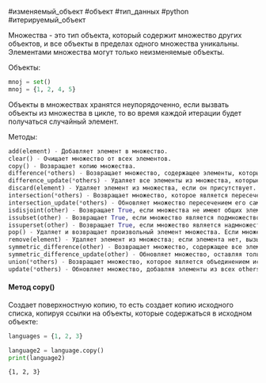 #изменяемый_объект #объект #тип_данных #python #итерируемый_объект 


Множества - это тип объекта, который содержит множество других объектов, и все объекты в пределах одного множества уникальны. Элементами множества могут только неизменяемые объекты.

Объекты:
```python
mnoj = set()
mnoj = {1, 2, 4, 5}
```
Объекты в множествах хранятся неупорядоченно, если вызвать объекты из множества в цикле, то во время каждой итерации будет получаться случайный элемент.

Методы:
```python
add(element) - Добавляет элемент в множество.
clear() - Очищает множество от всех элементов.
copy() - Возвращает копию множества.
difference(*others) - Возвращает множество, содержащее элементы, которые есть в исходном множестве, но нет в указанных others.
difference_update(*others) - Удаляет все элементы из множества, которые есть в others.
discard(element) - Удаляет элемент из множества, если он присутствует.
intersection(*others) - Возвращает множество, которое является пересечением исходного множества и всех others.
intersection_update(*others) - Обновляет множество пересечением его самого и others.
isdisjoint(other) - Возвращает True, если множества не имеют общих элементов.
issubset(other) - Возвращает True, если множество является подмножеством другого множества other.
issuperset(other) - Возвращает True, если множество является надмножеством другого множества other.
pop() - Удаляет и возвращает произвольный элемент множества. Если множество пусто, вызывает KeyError.
remove(element) - Удаляет элемент из множества; если элемента нет, вызывает KeyError.
symmetric_difference(other) - Возвращает множество, содержащее все элементы из исходного множества и other, но не те, которые присутствуют в обоих.
symmetric_difference_update(other) - Обновляет множество, оставляя только элементы, которые есть только в одном из множеств.
union(*others) - Возвращает множество, которое является объединением исходного множества и всех others.
update(*others) - Обновляет множество, добавляя элементы из всех others.
```

#### Метод copy()
Создает поверхностную копию, то есть создает копию исходного списка, копируя ссылки на объекты, которые содержаться в исходном объекте:
```python
languages = {1, 2, 3}

language2 = language.copy()
print(language2)
```
```
{1, 2, 3}
```